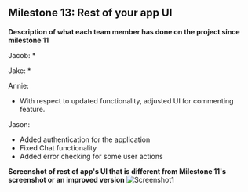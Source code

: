 ## Milestone 13: Rest of your app UI

**Description of what each team member has done on the project since milestone 11**

Jacob:
* 

Jake:
* 

Annie:
* With respect to updated functionality, adjusted UI for commenting feature.


Jason:
* Added authentication for the application
* Fixed Chat functionality
* Added error checking for some user actions

**Screenshot of rest of app's UI that is different from Milestone 11's screenshot or an improved version**
![Screenshot1]()

